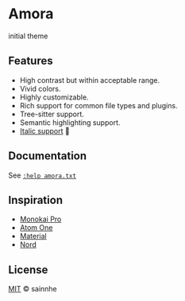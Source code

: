 # Amora
initial theme
## Features

- High contrast but within acceptable range.
- Vivid colors.
- Highly customizable.
- Rich support for common file types and plugins.
- Tree-sitter support.
- Semantic highlighting support.
- [Italic support](https://github.com/sainnhe/icursive-nerd-font) 🎉

## Documentation

See [`:help amora.txt`](https://github.com/sainnhe/amora/blob/master/doc/amora.txt)

## Inspiration

- [Monokai Pro](https://monokai.pro/vscode)
- [Atom One](https://github.com/atom/atom/tree/master/packages/one-dark-syntax)
- [Material](https://github.com/equinusocio/material-theme)
- [Nord](https://www.nordtheme.com)

## License

[MIT](./LICENSE) © sainnhe
